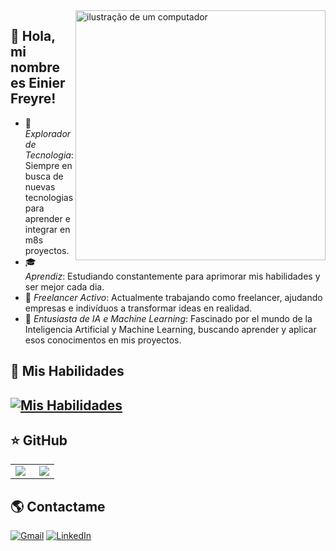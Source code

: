 <img src="https://raw.githubusercontent.com/MicaelliMedeiros/micaellimedeiros/master/image/computer-illustration.png" alt="ilustração de um computador" min-width="400px" max-width="400px" width="400px" align="right">

## 💜 Hola, mi nombre es  Einier Freyre! 

- 🤔 *Explorador de Tecnologia*: Siempre en busca de nuevas tecnologias para aprender e integrar en m8s proyectos.
- 🎓 *Aprendiz*: Estudiando constantemente para aprimorar mis habilidades y ser mejor cada dia.
- 💼 *Freelancer Activo*: Actualmente trabajando como freelancer, ajudando empresas e indivíduos a transformar ideas en realidad.
- 🌱 *Entusiasta de IA e Machine Learning*: Fascinado por el mundo de la Inteligencia Artificial y Machine Learning, buscando aprender y aplicar esos conocimentos en mis proyectos.

## 🚀 Mis Habilidades
[![Mis Habilidades](https://skillicons.dev/icons?i=py,cs,git,github,vscode,sqlite)](https://skillicons.dev)
---

## ⭐ GitHub
<table>
  <tr>
    <td>
      <img
        align="left"
      ![GitHub Stats] src="https://github-readme-stats.vercel.app/api?username=FreyreCorona&show_icons=true"
      />
    </td>
    <td>
      <img
        align="right"
      ![GitHub Languages] src="https://github-readme-stats.vercel.app/api/top-langs/?username=FreyreCorona&theme=dark&hide_border=false&include_all_commits=true&count_private=true&layout=compact"
      />
    </td>
  </tr>
</table>

## 🌎 Contactame
<p align="left">
  <a href="einierfreyre60@gmail.com" title="Gmail">
  <img src="https://img.shields.io/badge/-Gmail-FF0000?style=flat-square&labelColor=FF0000&logo=gmail&logoColor=white&link="einierfreyre60@gmail.com" alt="Gmail"/></a>
  <a href="https://www.linkedin.com/in/einier-freyre-896981220" title="LinkedIn">
  <img src="https://img.shields.io/badge/-Linkedin-0e76a8?style=flat-square&logo=Linkedin&logoColor=white&link="https://www.linkedin.com/in/einier-freyre-896981220" alt="LinkedIn"/></a>

</p>
